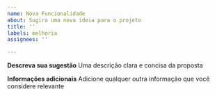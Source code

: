 ```yaml
---
name: Nova Funcionalidade
about: Sugira uma nova ideia para o projeto
title: ''
labels: melhoria
assignees: ''

---
```


**Descreva sua sugestão**
Uma descrição clara e concisa da proposta

**Informações adicionais**
Adicione qualquer outra informação que você considere relevante
